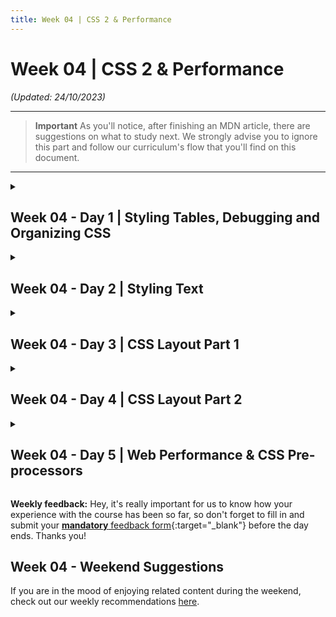 ```yaml
---
title: Week 04 | CSS 2 & Performance
---
```


# Week 04 | CSS 2 & Performance

_(Updated: 24/10/2023)_

---

> **Important**
> As you'll notice, after finishing an MDN article, there are suggestions on what to study next.
> We strongly advise you to ignore this part and follow our curriculum's flow that you'll find on this document.

---

<!-- Week 04 - Day 1 | Styling Tables, Debugging and Organizing CSS -->
<details markdown="1">
  <summary>
    <h2>Week 04 - Day 1 | Styling Tables, Debugging and Organizing CSS</h2>
  </summary>

### Schedule

  - [Study](#study-plan)

### Study Plan

  - [Read: **Styling tables**](https://developer.mozilla.org/en-US/docs/Learn/CSS/Building_blocks/Styling_tables){:target="_blank"}
    - Level: Beginner
  - [Read: **Debugging CSS**](https://developer.mozilla.org/en-US/docs/Learn/CSS/Building_blocks/Debugging_CSS){:target="_blank"}
    - Level: Beginner
  - [Read: **Organizing your CSS**](https://developer.mozilla.org/en-US/docs/Learn/CSS/Building_blocks/Organizing){:target="_blank"}
    - Level: Beginner

<!-- Summary -->

### Exercises

  - [MDN's Assessment: **Test your skills: Tables**](https://developer.mozilla.org/en-US/docs/Learn/CSS/Building_blocks/Tables_tasks){:target="_blank"}
  - [MDN's Assessment: **Fundamental CSS comprehension**](https://developer.mozilla.org/en-US/docs/Learn/CSS/Building_blocks/Fundamental_CSS_comprehension){:target="_blank"}

  Make sure to complete all the tasks found in the **daily Progress Sheet** and update the sheet accordingly. Once you've updated the sheet, don't forget to `commit` and `push`. The progress draft sheet for this day is: **/user/week04/progress/progress.draft.w04.d01.csv**

  You should **NEVER** update the `draft` sheets directly, but rather work on a copy of them according to the instructions [found here](../week01/resources/PROGRESS-WORKFLOW.md).


### Extra Resources

  - [MDN's Assessment: **Creating fancy letterheaded paper**](https://developer.mozilla.org/en-US/docs/Learn/CSS/Building_blocks/Creating_fancy_letterheaded_paper){:target="_blank"}
  - [MDN's Assessment: **A cool-looking box**](https://developer.mozilla.org/en-US/docs/Learn/CSS/Building_blocks/A_cool_looking_box){:target="_blank"}

<!-- Sources and Attributions -->
  
</details>

<!-- Week 04 - Day 2 | Styling Text -->
<details markdown="1">
  <summary>
    <h2>Week 04 - Day 2 | Styling Text</h2>
  </summary>

### Schedule

  - [Study](#study-plan-1)

### Study Plan

  With the basics of the CSS language covered, the next CSS topic for you to concentrate on is styling text — one of the most common things you'll do with CSS. Here we look at text styling fundamentals including setting font, boldness, italics, line and letter spacing, drop shadows, and other text features. We round off the module by looking at applying custom fonts to your page, and styling lists and links.

  - [Read : **Fundamental text and font styling**](https://developer.mozilla.org/en-US/docs/Learn/CSS/Styling_text/Fundamentals){:target="_blank"}
    - Level: Beginner
  - [Read : **Styling lists**](https://developer.mozilla.org/en-US/docs/Learn/CSS/Styling_text/Styling_lists){:target="_blank"}
    - Level: Beginner
  - [Read : **Styling links**](https://developer.mozilla.org/en-US/docs/Learn/CSS/Styling_text/Styling_links){:target="_blank"}
    - Level: Beginner
  - [Read : **Web fonts**](https://developer.mozilla.org/en-US/docs/Learn/CSS/Styling_text/Web_fonts){:target="_blank"}
    - Level: Beginner

<!-- Summary -->

### Exercises

  - [MDN's Assessment: **Typesetting a community school homepage**](https://developer.mozilla.org/en-US/docs/Learn/CSS/Styling_text/Typesetting_a_homepage){:target="_blank"}

  Make sure to complete all the tasks found in the **daily Progress Sheet** and update the sheet accordingly. Once you've updated the sheet, don't forget to `commit` and `push`. The progress draft sheet for this day is: **/user/week04/progress/progress.draft.w04.d02.csv**

  You should **NEVER** update the `draft` sheets directly, but rather work on a copy of them according to the instructions [found here](../week01/resources/PROGRESS-WORKFLOW.md).


<!-- Extra Resources -->

<!-- Sources and Attributions -->
  
</details>

<!-- Week 04 - Day 3 | CSS Layout Part 1 -->
<details markdown="1">
  <summary>
    <h2>Week 04 - Day 3 | CSS Layout Part 1</h2>
  </summary>

### Schedule

  - [Study](#study-plan-2)

### Study Plan

  - [Read: **Introduction to CSS layout**](https://developer.mozilla.org/en-US/docs/Learn/CSS/CSS_layout/Introduction){:target="_blank"}
    - Level: Beginner
  - [Read: **Normal Flow**](https://developer.mozilla.org/en-US/docs/Learn/CSS/CSS_layout/Normal_Flow){:target="_blank"}
    - Level: Beginner
  - [Read: **Positioning**](https://developer.mozilla.org/en-US/docs/Learn/CSS/CSS_layout/Positioning){:target="_blank"}
    - Level: Beginner
  - [Read: **Flexbox**](https://developer.mozilla.org/en-US/docs/Learn/CSS/CSS_layout/Flexbox){:target="_blank"}
    - Level: Beginner

<!-- Summary -->

### Exercises

  - [MDN's Assessment: **Test your skills: Positioning**](https://developer.mozilla.org/en-US/docs/Learn/CSS/CSS_layout/Position_skills){:target="_blank"}

  - [Play: **Flexbox Defense**](http://flexboxdefense.com/){:target="_blank"}
    - Tower Defense with a twist: all towers must be positioned with CSS Flexbox.
    - Level: Beginner
    - You can either record your progress through the game with <INSERT_TOOL_HERE> or post proof images that you reached the final page and have completed the all levels.

  - [Play: **Flexbox Froggy**](https://flexboxfroggy.com/){:target="_blank"}
    - A game for learning CSS flexbox called Flexbox Froggy. The goal of the game is to help the frogs get to their lily pads by writing CSS code. See if you can beat all the levels!
    - Level: Beginner, Intermediate, Expert (check settings at the bottom of the page)
    - Lots of languages available, but we suggest playing it in English.
    - You can either record your progress through the game with <INSERT_TOOL_HERE> or post proof images that you reached the final page and have completed the all levels.

  - [MDN's Assessment: **Test your skills: Flexbox**](https://developer.mozilla.org/en-US/docs/Learn/CSS/CSS_layout/Flexbox_skills){:target="_blank"}

  As for the Flexbox Defense(1) and Flexbox Froggy(2), if you've  enjoyed the experience and it has helped you learn something, do not forget to star (⭐) the repos ([1](https://github.com/channingallen/tower-defense){:target="_blank"} & [2](https://github.com/thomaspark/flexboxfroggy)){:target="_blank"} of these awesome games!

  Make sure to complete all the tasks found in the **daily Progress Sheet** and update the sheet accordingly. Once you've updated the sheet, don't forget to `commit` and `push`. The progress draft sheet for this day is: **/user/week04/progress/progress.draft.w04.d03.csv**

  You should **NEVER** update the `draft` sheets directly, but rather work on a copy of them according to the instructions [found here](../week01/resources/PROGRESS-WORKFLOW.md).


<!-- Extra Resources -->

### Sources and Attributions

  - [Flexbox Defense](https://github.com/channingallen/tower-defense){:target="_blank"} [(Last Commit point)](https://github.com/channingallen/tower-defense/tree/8466c0d260aa2a30744a73331cfd6441afefc659){:target="_blank"}
  - [Flexbox Froggy](https://github.com/thomaspark/flexboxfroggy){:target="_blank"} [(Last Commit point)](https://github.com/thomaspark/flexboxfroggy/tree/46274b15502b68f4d36d9377537f14643b16063c){:target="_blank"}
  
</details>

<!-- Week 04 - Day 4 | CSS Layout Part 2 -->
<details markdown="1">
  <summary>
    <h2>Week 04 - Day 4 | CSS Layout Part 2</h2>
  </summary>

### Schedule

  - [Study](#study-plan-3)

### Study Plan

  - [Read: **Responsive Design**](https://developer.mozilla.org/en-US/docs/Learn/CSS/CSS_layout/Responsive_Design){:target="_blank"}
    - Level: Beginner
  - [Read: **Beginner's guide to media queries**](https://developer.mozilla.org/en-US/docs/Learn/CSS/CSS_layout/Media_queries){:target="_blank"}
    - Level: Beginner
  - [Read: **Legacy layout methods**](https://developer.mozilla.org/en-US/docs/Learn/CSS/CSS_layout/Legacy_Layout_Methods){:target="_blank"}
    - Level: Beginner
  - [Read: **Supporting older browsers**](https://developer.mozilla.org/en-US/docs/Learn/CSS/CSS_layout/Supporting_Older_Browsers){:target="_blank"}
    - Level: Beginner

<!-- Summary -->

### Exercises

  - [MDN's Assessment: **Test your skills: Responsive web design and media queries**](https://developer.mozilla.org/en-US/docs/Learn/CSS/CSS_layout/rwd_skills){:target="_blank"}

  Make sure to complete all the tasks found in the **daily Progress Sheet** and update the sheet accordingly. Once you've updated the sheet, don't forget to `commit` and `push`. The progress draft sheet for this day is: **/user/week04/progress/progress.draft.w04.d04.csv**

  You should **NEVER** update the `draft` sheets directly, but rather work on a copy of them according to the instructions [found here](../week01/resources/PROGRESS-WORKFLOW.md).


### Extra Resources

  - [MDN's Assessment: **Fundamental layout comprehension**](https://developer.mozilla.org/en-US/docs/Learn/CSS/CSS_layout/Fundamental_Layout_Comprehension){:target="_blank"}

<!-- Sources and Attributions -->
  
</details>

<!-- Week 04 - Day 5 | Web Performance & CSS Pre-processors -->
<details markdown="1">
  <summary>
    <h2>Week 04 - Day 5 | Web Performance & CSS Pre-processors</h2>
  </summary>

### Schedule

  - [Study](#study-plan-4)

### Study Plan

  - [Read: **The "why" of web performance**](https://developer.mozilla.org/en-US/docs/Learn/Performance/why_web_performance){:target="_blank"}
    - Level: Beginner
  - [Read: **What is web performance?**](https://developer.mozilla.org/en-US/docs/Learn/Performance/What_is_web_performance){:target="_blank"}
    - Level: Beginner
  - [Read: **Perceived performance**](https://developer.mozilla.org/en-US/docs/Learn/Performance/Perceived_performance){:target="_blank"}
    - Level: Beginner
  - [Watch: **CSS Preprocessors**](https://www.youtube.com/watch?v=PJkWbezpHpE)
    - **Description:** In this video we look at the wonderful world of CSS Preprocessors and a few of the awesome things that you can do with CSS Preprocessors, and look at a few of the more popular ones; LESS, Sass (SCSS), and Stylus.
    - **Duration:** 12min

<!-- Summary -->

### Exercises

  There a lot of tools that can help a web developer check how good the performance of a website is. One of the best out there, and open source, is **Google Lighthouse**. Check the video below that covers the absolute basics of this simple but helpful tool

  [Watch: **What Is Google Lighthouse and How to Use It?**](https://www.youtube.com/watch?v=VyaHwvPWuZU)

  After watching the video, it's time to give it a go by following these steps:

  - Head over to your GitHub Page where your solution from [this exercise](/curriculum/week01/index.md#exercises-3) is published.
    - If you have not completed this exercise, now it's time to do so!
    - If you followed correctly the instructions provided you can find your solution following this link `https://<GITHUB_USERNAME>.github.io/WDX-180/user/week01/exercises/day04/cern/index.html` by replacing `<GITHUB_USERNAME>` with your username.
  - While on this page, open Lighthouse, in any way you prefer (we're suggesting using the Chrome Dev Tools), and initiate a report for `Desktop` device by checking the following categories: `Performance`, `Accessibility`, `Best Practices`, `SEO`.
  - After the report is finished, check thoroughly what changes can be made to increase the score in any of the 4 categories, and try to improve your site's performance as much as possible!

  The goal is to have a score on all categories over 90. **Let's start analyzing this webpage**!

  Make sure to complete all the tasks found in the **daily Progress Sheet** and update the sheet accordingly. Once you've updated the sheet, don't forget to `commit` and `push`. The progress draft sheet for this day is: **/user/week04/progress/progress.draft.w04.d05.csv**

  You should **NEVER** update the `draft` sheets directly, but rather work on a copy of them according to the instructions [found here](../week01/resources/PROGRESS-WORKFLOW.md).


<!-- Extra Resources -->

<!-- Sources and Attributions -->
  
</details>


**Weekly feedback:** Hey, it's really important for us to know how your experience with the course has been so far, so don't forget to fill in and submit your [**mandatory** feedback form](https://forms.gle/S6Zg3bbS2uuwsSZF9){:target="_blank"} before the day ends. Thanks you!

## Week 04 - Weekend Suggestions

If you are in the mood of enjoying related content during the weekend, check out our weekly recommendations [here](WEEKEND.md).